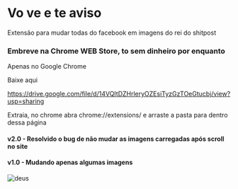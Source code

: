 # Vo ve e te aviso
Extensão para mudar todas do facebook em imagens do rei do shitpost


### Embreve na Chrome WEB Store, to sem dinheiro por enquanto

Apenas no Google Chrome

Baixe aqui 

https://drive.google.com/file/d/14VQItDZHrleryOZEsiTyzGzTOeGtucbj/view?usp=sharing

Extraia, no chrome abra chrome://extensions/ e arraste a pasta para dentro dessa página


#### v2.0 - Resolvido o bug de não mudar as imagens carregadas após scroll no site

#### v1.0 - Mudando apenas algumas imagens

![deus](https://imgur.com/ksJO1OD.png)
